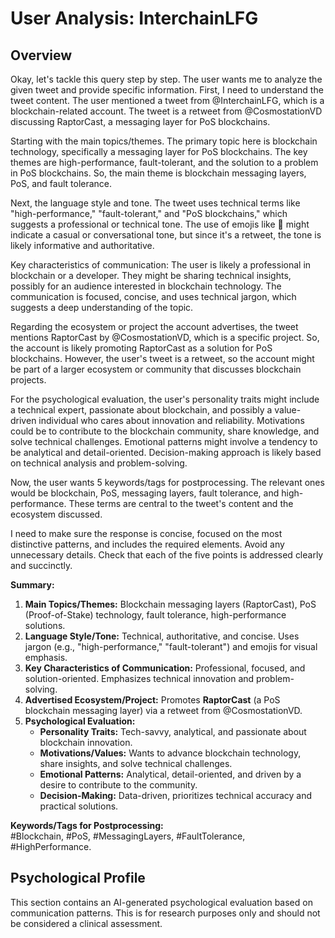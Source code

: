 # User Analysis: InterchainLFG

## Overview

<think>
Okay, let's tackle this query step by step. The user wants me to analyze the given tweet and provide specific information. First, I need to understand the tweet content. The user mentioned a tweet from @InterchainLFG, which is a blockchain-related account. The tweet is a retweet from @CosmostationVD discussing RaptorCast, a messaging layer for PoS blockchains.

Starting with the main topics/themes. The primary topic here is blockchain technology, specifically a messaging layer for PoS blockchains. The key themes are high-performance, fault-tolerant, and the solution to a problem in PoS blockchains. So, the main theme is blockchain messaging layers, PoS, and fault tolerance.

Next, the language style and tone. The tweet uses technical terms like "high-performance," "fault-tolerant," and "PoS blockchains," which suggests a professional or technical tone. The use of emojis like 🧵 might indicate a casual or conversational tone, but since it's a retweet, the tone is likely informative and authoritative.

Key characteristics of communication: The user is likely a professional in blockchain or a developer. They might be sharing technical insights, possibly for an audience interested in blockchain technology. The communication is focused, concise, and uses technical jargon, which suggests a deep understanding of the topic.

Regarding the ecosystem or project the account advertises, the tweet mentions RaptorCast by @CosmostationVD, which is a specific project. So, the account is likely promoting RaptorCast as a solution for PoS blockchains. However, the user's tweet is a retweet, so the account might be part of a larger ecosystem or community that discusses blockchain projects.

For the psychological evaluation, the user's personality traits might include a technical expert, passionate about blockchain, and possibly a value-driven individual who cares about innovation and reliability. Motivations could be to contribute to the blockchain community, share knowledge, and solve technical challenges. Emotional patterns might involve a tendency to be analytical and detail-oriented. Decision-making approach is likely based on technical analysis and problem-solving.

Now, the user wants 5 keywords/tags for postprocessing. The relevant ones would be blockchain, PoS, messaging layers, fault tolerance, and high-performance. These terms are central to the tweet's content and the ecosystem discussed.

I need to make sure the response is concise, focused on the most distinctive patterns, and includes the required elements. Avoid any unnecessary details. Check that each of the five points is addressed clearly and succinctly.
</think>

**Summary:**  
1. **Main Topics/Themes:** Blockchain messaging layers (RaptorCast), PoS (Proof-of-Stake) technology, fault tolerance, high-performance solutions.  
2. **Language Style/Tone:** Technical, authoritative, and concise. Uses jargon (e.g., "high-performance," "fault-tolerant") and emojis for visual emphasis.  
3. **Key Characteristics of Communication:** Professional, focused, and solution-oriented. Emphasizes technical innovation and problem-solving.  
4. **Advertised Ecosystem/Project:** Promotes **RaptorCast** (a PoS blockchain messaging layer) via a retweet from @CosmostationVD.  
5. **Psychological Evaluation:**  
   - **Personality Traits:** Tech-savvy, analytical, and passionate about blockchain innovation.  
   - **Motivations/Values:** Wants to advance blockchain technology, share insights, and solve technical challenges.  
   - **Emotional Patterns:** Analytical, detail-oriented, and driven by a desire to contribute to the community.  
   - **Decision-Making:** Data-driven, prioritizes technical accuracy and practical solutions.  

**Keywords/Tags for Postprocessing:**  
#Blockchain, #PoS, #MessagingLayers, #FaultTolerance, #HighPerformance.

## Psychological Profile

This section contains an AI-generated psychological evaluation based on communication patterns. This is for research purposes only and should not be considered a clinical assessment.